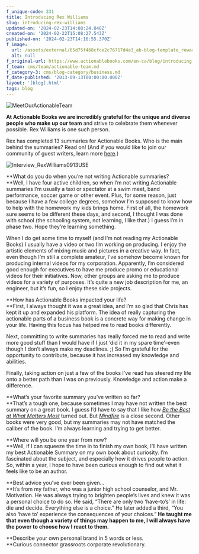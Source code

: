 ```yaml
---
f_unique-code: 231
title: Introducing Rex Williams
slug: introducing-rex-williams
updated-on: '2024-02-23T14:08:24.840Z'
created-on: '2024-02-22T15:08:27.543Z'
published-on: '2024-02-23T14:16:55.370Z'
f_image:
  url: /assets/external/65d75f468cfce2c76717d4a3_ab-blog-template_reward.jpeg
  alt: null
f_original-url: https://www.actionablebooks.com/en-ca/blog/introducing-rex-williams/
f_team: cms/team/actionable-team.md
f_category-3: cms/blog-category/business.md
f_date-published: '2013-09-13T00:00:00.000Z'
layout: '[blog].html'
tags: blog
---
```


![MeetOurActionableTeam](/assets/external/65d35b8d7f628fdda59306a2_meetouractionableteam.jpeg)

**At Actionable Books we are incredibly grateful for the unique and diverse people who make up our team** and strive to celebrate them whenever possible. Rex Williams is one such person.

Rex has completed 13 summaries for Actionable Books. Who is the main behind the summaries? Read on! (And if _you_ would like to join our community of guest writers, learn more [here](https://www.actionablebooks.com/actionable-books-guest-writing/).)

![Interview_RexWilliams0913USE](/assets/external/65d35b8eeaf80506c4fbcdb0_interview_rexwilliams0913use.jpeg)

**What do you do when you’re not writing Actionable summaries?  
**Well, I have four active children, so when I’m not writing Actionable summaries I’m usually a taxi or spectator at a swim meet, band performance, soccer game or other event. Plus, for some reason, just because I have a few college degrees, somehow I’m supposed to know how to help with the homework my kids brings home. First of all, the homework sure seems to be different these days, and second, I thought I was done with school (the schooling system, not learning, I like that.) I guess I’m in phase two. Hope they’re learning something.

When I do get some time to myself (and I’m not reading my Actionable Books) I usually have a video or two I’m working on producing. I enjoy the artistic elements of mixing music and pictures in a creative way. In fact, even though I’m still a complete amateur, I’ve somehow become known for producing internal videos for my corporation. Apparently, I’m considered good enough for executives to have me produce promo or educational videos for their initiatives. Now, other groups are asking me to produce videos for a variety of purposes. It’s quite a new job description for me, an engineer, but it’s fun, so I enjoy these side projects.

**How has Actionable Books impacted your life?  
**First, I always thought it was a great idea, and I’m so glad that Chris has kept it up and expanded his platform. The idea of really capturing the actionable parts of a business book is a concrete way for making change in your life. Having this focus has helped me to read books differently.

Next, committing to write summaries has really forced me to read and write more good stuff than I would have if I just ‘did it in my spare time’–even though I don’t always make my deadlines. ;( So I’m grateful for the opportunity to contribute, because it has increased my knowledge and abilities.

Finally, taking action on just a few of the books I’ve read has steered my life onto a better path than I was on previously. Knowledge and action make a difference.

**What’s your favorite summary you’ve written so far?  
**That’s a tough one, because sometimes I may have not written the best summary on a great book. I guess I’d have to say that I like how [_Be the Best at What Matters Most_](https://www.actionablebooks.com/summaries/be-the-best-at-what-matters-most/) turned out. But [_Mindfire_](https://www.actionablebooks.com/summaries/mindfire/) is a close second. Other books were very good, but my summaries may not have matched the caliber of the book. I’m always learning and trying to get better.

**Where will you be one year from now?  
**Well, if I can squeeze the time in to finish my own book, I’ll have written my best Actionable Summary on my own book about curiosity. I’m fascinated about the subject, and especially how it drives people to action. So, within a year, I hope to have been curious enough to find out what it feels like to be an author.

**Best advice you’ve ever been given…  
**It’s from my father, who was a junior high school counselor, and Mr. Motivation. He was always trying to brighten people’s lives and knew it was a personal choice to do so. He said, “There are only two ‘have-to’s’ in life: die and decide. Everything else is a choice.” He later added a third, “You also ‘have to’ experience the consequences of your choices.” **He taught me that even though a variety of things may happen to me, I will always have the power to choose how I react to them.**

**Describe your own personal brand in 5 words or less.  
**Curious connector grassroots corporate revolutionary.
